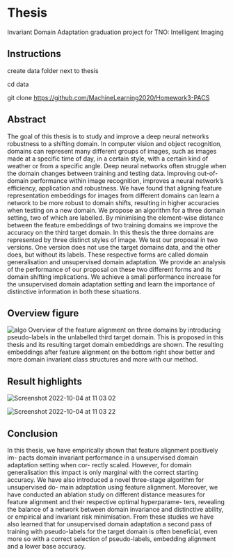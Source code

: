 # Thesis
Invariant Domain Adaptation graduation project for TNO: Intelligent Imaging

## Instructions

create data folder next to thesis

cd data

git clone https://github.com/MachineLearning2020/Homework3-PACS

## Abstract

The goal of this thesis is to study and improve a deep neural networks robustness to a shifting domain. In computer vision and object recognition, domains can represent many different groups of images, such as images made at a specific time of day, in a certain style, with a certain kind of weather or from a specific angle. Deep neural networks often struggle when the domain changes between training and testing data. Improving out-of-domain performance within image recognition, improves a neural network’s efficiency, application and robustness. We have found that aligning feature representation embeddings for images from different domains can learn a network to be more robust to domain shifts, resulting in higher accuracies when testing on a new domain. We propose an algorithm for a three domain setting, two of which are labelled. By minimising the element-wise distance between the feature embeddings of two training domains we improve the accuracy on the third target domain. In this thesis the three domains are represented by three distinct styles of image. We test our proposal in two versions. One version does not use the target domains data, and the other does, but without its labels. These respective forms are called domain generalisation and unsupervised domain adaptation. We provide an analysis of the performance of our proposal on these two different forms and its domain shifting implications. We achieve a small performance increase for the unsupervised domain adaptation setting and learn the importance of distinctive information in both these situations.

## Overview figure
![algo](https://user-images.githubusercontent.com/25148544/193779452-4f0b8159-ea05-484e-b3b2-fd94b9134379.jpg)
Overview of the feature alignment on three domains by introducing pseudo-labels in the unlabelled third target domain. This is proposed in this thesis and its resulting target domain embeddings are shown. The resulting embeddings after feature alignment on the bottom right show better and more domain invariant class structures and more with our method.

## Result highlights

![Screenshot 2022-10-04 at 11 03 02](https://user-images.githubusercontent.com/25148544/193779791-77ccdd44-bf1e-4f56-9872-894e630efbab.jpg)

![Screenshot 2022-10-04 at 11 03 22](https://user-images.githubusercontent.com/25148544/193779874-fb203d3e-6eee-4c6e-ae9b-12fd1cefd9f2.jpg)

## Conclusion

In this thesis, we have empirically shown that feature alignment positively im- pacts domain invariant performance in a unsupervised domain adaptation setting when cor- rectly scaled. However, for domain generalisation this impact is only marginal with the correct starting accuracy. We have also introduced a novel three-stage algorithm for unsupervised do- main adaptation using feature alignment. Moreover, we have conducted an ablation study on different distance measures for feature alignment and their respective optimal hyperparame- ters, revealing the balance of a network between domain invariance and distinctive ability, or empirical and invariant risk minimisation. From these studies we have also learned that for unsupervised domain adaptation a second pass of training with pseudo-labels for the target domain is often beneficial, even more so with a correct selection of pseudo-labels, embedding alignment and a lower base accuracy.
